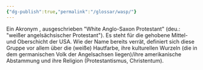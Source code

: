 ```yaml
---
{"dg-publish":true,"permalink":"/glossar/wasp/"}
---
```

 

Ein Akronym , ausgeschrieben "White Anglo-Saxon Protestant" (deu.: "weißer angelsächsischer Protestant"). Es steht für die gehobene Mittel- und Oberschicht der USA. Wie der Name bereits verrät, definiert sich diese Gruppe vor allem über die (weiße) Hautfarbe, ihre kulturellen Wurzeln (die in dem germanischen Volk der Angelsachsen liegen)/ihre amerikanische Abstammung und ihre Religion (Protestantismus, Christentum).
